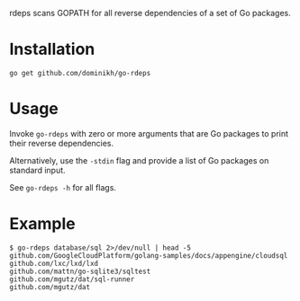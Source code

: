 rdeps scans GOPATH for all reverse dependencies of a set of Go
packages.

# Installation

```
go get github.com/dominikh/go-rdeps
```

# Usage

Invoke `go-rdeps` with zero or more arguments that are Go packages to
print their reverse dependencies.

Alternatively, use the `-stdin` flag and provide a list of Go packages
on standard input.

See `go-rdeps -h` for all flags.

# Example

```
$ go-rdeps database/sql 2>/dev/null | head -5
github.com/GoogleCloudPlatform/golang-samples/docs/appengine/cloudsql
github.com/lxc/lxd/lxd
github.com/mattn/go-sqlite3/sqltest
github.com/mgutz/dat/sql-runner
github.com/mgutz/dat
```
